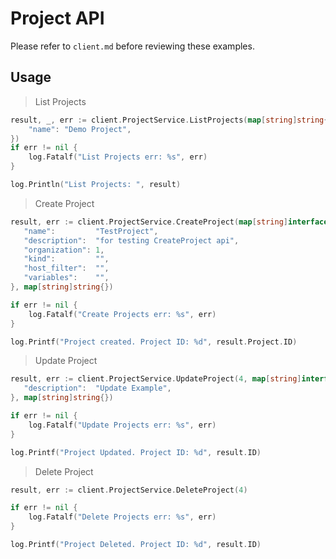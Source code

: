 # Project API

Please refer to `client.md` before reviewing these examples.

## Usage

> List Projects

```go
result, _, err := client.ProjectService.ListProjects(map[string]string{
    "name": "Demo Project",
})
if err != nil {
    log.Fatalf("List Projects err: %s", err)
}

log.Println("List Projects: ", result)
```

> Create Project

```go
result, err := client.ProjectService.CreateProject(map[string]interface{}{
   "name":         "TestProject",
   "description":  "for testing CreateProject api",
   "organization": 1,
   "kind":         "",
   "host_filter":  "",
   "variables":    "",
}, map[string]string{})

if err != nil {
    log.Fatalf("Create Projects err: %s", err)
}

log.Printf("Project created. Project ID: %d", result.Project.ID)
```

> Update Project

```go
result, err := client.ProjectService.UpdateProject(4, map[string]interface{}{
   "description":  "Update Example",
}, map[string]string{})

if err != nil {
    log.Fatalf("Update Projects err: %s", err)
}

log.Printf("Project Updated. Project ID: %d", result.ID)
```

> Delete Project

```go
result, err := client.ProjectService.DeleteProject(4)

if err != nil {
    log.Fatalf("Delete Projects err: %s", err)
}

log.Printf("Project Deleted. Project ID: %d", result.ID)
```
